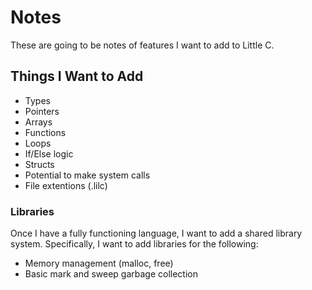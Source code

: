 # Notes
These are going to be notes of features I want to add to Little C.
## Things I Want to Add
- Types
- Pointers
- Arrays
- Functions
- Loops
- If/Else logic
- Structs
- Potential to make system calls
- File extentions (.lilc)

### Libraries
Once I have a fully functioning language, I want to add a shared library system. Specifically, I want to add libraries for the following:
- Memory management (malloc, free)
- Basic mark and sweep garbage collection
